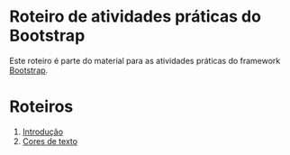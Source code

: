 # Roteiro de atividades práticas do Bootstrap
Este roteiro é parte do material para as atividades práticas do framework [Bootstrap](https://getbootstrap.com).


# Roteiros
1. [Introdução](./01_introduction/README.md)
2. [Cores de texto](./02_cores/README.md)
